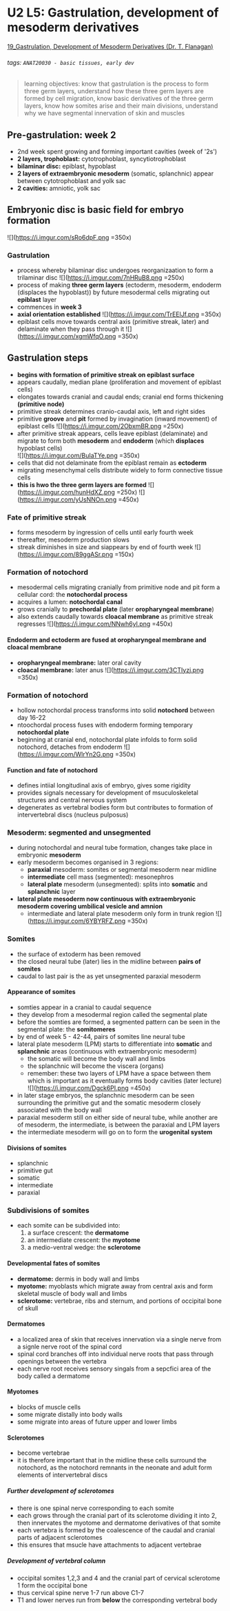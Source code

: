 # U2 L5: Gastrulation, development of mesoderm derivatives
[19_Gastrulation, Development of Mesoderm Derivatives (Dr. T. Flanagan)](https://brightspace.ucd.ie/d2l/le/content/155871/viewContent/1695343/View)
###### tags: `ANAT20030 - basic tissues, early dev`

> learning objectives: know that gastrulation is the process to form three germ layers, understand how these three germ layers are formed by cell migration, know basic derivatives of the three germ layers, know how somites arise and their main divisions, understand why we have segmental innervation of skin and muscles

## Pre-gastrulation: week 2
- 2nd week spent growing and forming important cavities (week of '2s')
- **2 layers, trophoblast:** cytotrophoblast, syncytiotrophoblast
- **bilaminar disc:** epiblast, hypoblast
- **2 layers of extraembryonic mesoderm** (somatic, splanchnic) appear between cytotrophoblast and yolk sac
- **2 cavities:** amniotic, yolk sac

## Embryonic disc is basic field for embryo formation
![](https://i.imgur.com/sRo6dpF.png =350x)

### Gastrulation
- process whereby bilaminar disc undergoes reorganizaation to form a trilaminar disc
![](https://i.imgur.com/7nHRuB8.png =250x)
- process of making **three germ layers** (ectoderm, mesoderm, endoderm (displaces the hypoblast)) by future mesodermal cells migrating out **epiblast** layer
- commences in **week 3**
- **axial orientation established**
![](https://i.imgur.com/TrEElJf.png =350x)
- epiblast cells move towards central axis (primitive streak, later) and delaminate when they pass through it
![](https://i.imgur.com/xgmWfqO.png =350x)

## Gastrulation steps
- **begins with formation of primitive streak on epiblast surface**
- appears caudally, median plane (proliferation and movement of epiblast cells)
- elongates towards cranial and caudal ends; cranial end forms thickening **(primitive node)**
- primitive streak determines cranio-caudal axis, left and right sides
- primitive **groove** and **pit** formed by invagination (inward movement) of epiblast cells
![](https://i.imgur.com/2ObxmBR.png =250x)
- after primitive streak appears, cells leave epiblast (delaminate) and migrate to form both **mesoderm** and **endoderm** (which **displaces** hypoblast cells)\
![](https://i.imgur.com/BuIaTYe.png =350x)
- cells that did not delaminate from the epiblast remain as **ectoderm**
- migrating mesenchymal cells distribute widely to form connective tissue cells
- **this is hwo the three germ layers are formed**
![](https://i.imgur.com/hunHdXZ.png =250x)
![](https://i.imgur.com/yUsNNOn.png =450x)

### Fate of primitive streak
- forms mesoderm by ingression of cells until early fourth week
- thereafter, mesoderm production slows
- streak diminishes in size and siappears by end of fourth week
![](https://i.imgur.com/89ggASr.png =150x)

### Formation of notochord
- mesodermal cells migrating cranially from primitive node and pit form a cellular cord: the **notochordal process**
- acquires a lumen: **notochordal canal**
- grows cranially to **prechordal plate** (later **oropharyngeal membrane**)
- also extends caudally towards **cloacal membrane** as primitive streak regresses
![](https://i.imgur.com/NNwh6yl.png =450x)

#### Endoderm and ectoderm are fused at oropharyngeal membrane and cloacal membrane
- **oropharyngeal membrane:** later oral cavity
- **cloacal membrane:** later anus
![](https://i.imgur.com/3CTIyzj.png =350x)

### Formation of notochord
- hollow notochordal process transforms into solid **notochord** between day 16-22
- ntoochordal process fuses with endoderm forming temporary **notochordal plate**
- beginning at cranial end, notochordal plate infolds to form solid notochord, detaches from endoderm
![](https://i.imgur.com/WlrYn2G.png =350x)

#### Function and fate of notochord
- defines intiial longitudinal axis of embryo, gives some rigidity
- provides signals necessary for development of msuculoskeletal structures and central nervous system 
- degenerates as vertebral bodies form but contributes to formation of intervertebral discs (nucleus pulposus)

### Mesoderm: segmented and unsegmented
- during notochordal and neural tube formation, changes take place in embryonic **mesoderm**
- early mesoderm becomes organised in 3 regions:
    - **paraxial** mesoderm: somites or segmental mesoderm near midline
    - **intermediate** cell mass (segmented): mesonephros
    - **lateral plate** mesoderm (unsegmented): splits into **somatic** and **splanchnic** layer
- **lateral plate mesoderm now continuous with extraembryonic mesoderm covering umbilical vesicle and amnion**
    - intermediate and lateral plate mesoderm only form in trunk region
    ![](https://i.imgur.com/6YBYRFZ.png =350x)

### Somites
- the surface of extoderm has been removed
- the closed neural tube (later) lies in the midline between **pairs of somites**
- caudal to last pair is the as yet unsegmented paraxial mesoderm

#### Appearance of somites
- somties appear in a cranial to caudal sequence
- they develop from a mesodermal region called the segmental plate
- before the somties are formed, a segmented pattern can be seen in the segmental plate: the **somitomeres**
- by end of week 5 - 42-44, pairs of somites line neural tube
- lateral plate mesoderm (LPM) starts to differentiate into **somatic** and **splanchnic** areas (continuous with extraembryonic mesoderm)
    - the somatic will become the body wall and limbs
    - the splanchnic will become the viscera (organs)
    - remember: these two layers of LPM have a space between them which is important as it eventually forms body cavities (later lecture)
    ![](https://i.imgur.com/Dgck6PI.png =450x)
- in later stage embryos, the splanchnic mesoderm can be seen surrounding the primitive gut and the somatic mesoderm closely associated with the body wall
- paraxial mesoderm still on either side of neural tube, while another are of mesoderm, the intermediate, is between the paraxial and LPM layers
- the intermediate mesoderm will go on to form the **urogenital system**

#### Divisions of somites
- splanchnic
- primitive gut
- somatic
- intermediate
- paraxial

### Subdivisions of somites
- each somite can be subdivided into:
    1. a surface crescent: the **dermatome**
    2. an intermediate crescent: the **myotome**
    3. a medio-ventral wedge: the **sclerotome**

#### Developmental fates of somites
- **dermatome:** dermis in body wall and limbs
- **myotome:** myoblasts which migrate away from central axis and form skeletal muscle of body wall and limbs
- **sclerotome:** vertebrae, ribs and sternum, and portions of occipital bone of skull

#### Dermatomes
- a localized area of skin that receives innervation via a single nerve from a signle nerve root of the spinal cord
- spinal cord branches off into individual nerve roots that pass through openings between the vertebra
- each nerve root receives sensory singals from a sepcfici area of the body called a dermatome

#### Myotomes
- blocks of muscle cells
- some migrate distally into body walls 
- some migrate into areas of future upper and lower limbs

#### Sclerotomes
- become vertebrae
- it is therefore important that in the midline these cells surround the notochord, as the notochord remnants in the neonate and adult form elements of intervertebral discs

##### Further development of sclerotomes
- there is one spinal nerve corresponding to each somite
- each grows through the cranial part of its sclerotome dividing it into 2, then innervates the myotome and dermatome derivatives of that somite
- each vertebra is formed by the coalescence of the caudal and cranial parts of adjacent sclerotomes
- this ensures that msucle have attachments to adjacent vertebrae

##### Development of vertebral column
- occipital somites 1,2,3 and 4 and the cranial part of cervical sclerotome 1 form the occipital bone
- thus cervical spine nerve 1-7 run above C1-7
- T1 and lower nerves run from **below** the corresponding vertebral body
